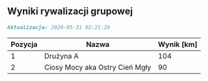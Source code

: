 ## Wyniki rywalizacji grupowej

```markdown
Aktualizacja: 2020-05-31 02:21:20
```

Pozycja | Nazwa | Wynik [km] |
------------ | -------------  | -------------
 1 |Drużyna A | 104 
 2 |Ciosy Mocy aka Ostry Cień Mgły | 90
